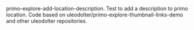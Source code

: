 primo-explore-add-location-description. 
Test to add a description to primo location.
Code based on uleodolter/primo-explore-thumbnail-links-demo and other uleodolter repositories.



